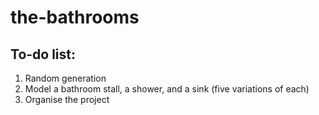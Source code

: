 # the-bathrooms


## To-do list:
1. Random generation
2. Model a bathroom stall, a shower, and a sink (five variations of each)
3. Organise the project
